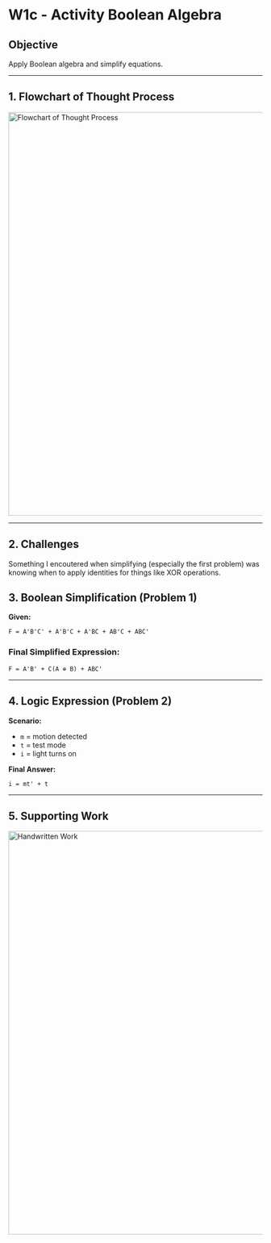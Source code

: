# W1c - Activity Boolean Algebra

## Objective

Apply Boolean algebra and simplify equations.

---
## 1. Flowchart of Thought Process

<img src="https://github.com/user-attachments/assets/d6cddaaf-df62-4752-873e-911fd014c6bd" alt="Flowchart of Thought Process" width="800">

---
## 2. Challenges

Something I encoutered when simplifying (especially the first problem) was knowing when to apply identities for things like XOR operations. 

## 3. Boolean Simplification (Problem 1)

**Given:**

```
F = A'B'C' + A'B'C + A'BC + AB'C + ABC'
```

### Final Simplified Expression:

```
F = A'B' + C(A ⊕ B) + ABC'
```

---

## 4. Logic Expression (Problem 2)

**Scenario:**

- `m` = motion detected  
- `t` = test mode  
- `i` = light turns on

**Final Answer:**

```
i = mt' + t
```

---

## 5. Supporting Work

<img src="https://github.com/user-attachments/assets/e7f141ec-8615-410d-9df0-64c3d979e014" alt="Handwritten Work" width="800">

